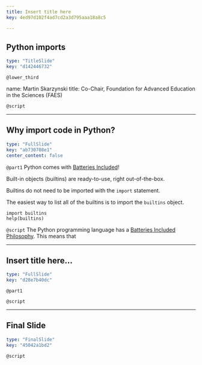 ```yaml
---
title: Insert title here
key: 4ed97d102f4ad7cd2a3d795aaa18a8c5

---
```

## Python imports

```yaml
type: "TitleSlide"
key: "d142446732"
```

`@lower_third`

name: Martin Skarzynski
title: Co-Chair, Foundation for Advanced Education in the Sciences (FAES)


`@script`



---
## Why import code in Python?

```yaml
type: "FullSlide"
key: "ab730708e1"
center_content: false
```

`@part1`
Python comes with [Batteries Included](https://www.python.org/dev/peps/pep-0206/#batteries-included-philosophy)!

Built-in objects (builtins) are ready-to-use, right out-of-the-box. 

Builtins do not need to be imported with the `import` statement.

The easiest way to list all of the builtins is to import the `builtins` object. 
```
import builtins
help(builtins)
```


`@script`
The Python programming language has a [Batteries Included Philosophy](https://www.python.org/dev/peps/pep-0206/#batteries-included-philosophy). This means that


---
## Insert title here...

```yaml
type: "FullSlide"
key: "d28e7b40dc"
```

`@part1`



`@script`



---
## Final Slide

```yaml
type: "FinalSlide"
key: "45042a1bd2"
```

`@script`


